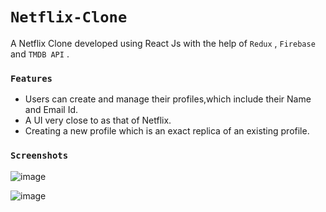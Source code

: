 # `Netflix-Clone`
A Netflix Clone developed using React Js with the help of `Redux` , `Firebase` and `TMDB API` .

### `Features`
- Users can create and manage their profiles,which include their Name and Email Id.
- A UI very close to as that of Netflix.
- Creating a new profile which is an exact replica of an existing profile.

### `Screenshots`
![image](https://github.com/user-attachments/assets/405cc135-818c-4745-a2df-54ecf3fe92e0)

![image](https://github.com/user-attachments/assets/a13f8069-8cad-403e-9600-178321ca54d3)

